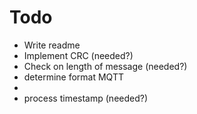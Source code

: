 # Todo

- Write readme
- Implement CRC (needed?)
- Check on length of message (needed?)
- determine format MQTT
-
- process timestamp (needed?)
